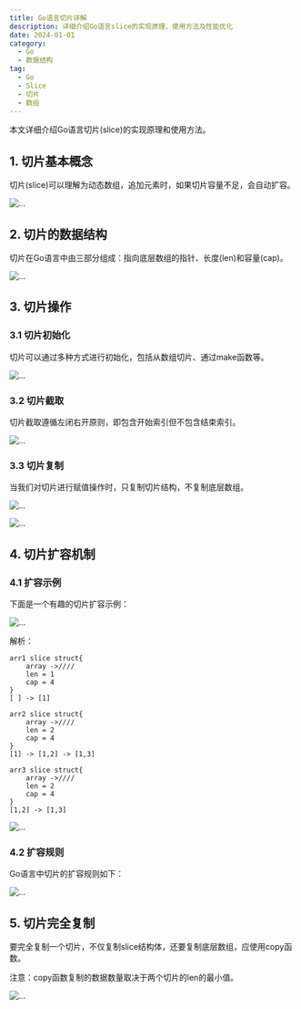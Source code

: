 ```yaml
---
title: Go语言切片详解
description: 详细介绍Go语言slice的实现原理、使用方法及性能优化
date: 2024-01-01
category:
  - Go
  - 数据结构
tag:
  - Go
  - Slice
  - 切片
  - 数组
---
```


本文详细介绍Go语言切片(slice)的实现原理和使用方法。

<!-- more -->

## 1. 切片基本概念

切片(slice)可以理解为动态数组，追加元素时，如果切片容量不足，会自动扩容。

![...](images\slice.001.png)

## 2. 切片的数据结构

切片在Go语言中由三部分组成：指向底层数组的指针、长度(len)和容量(cap)。

![...](images\slice.002.png)

## 3. 切片操作

### 3.1 切片初始化

切片可以通过多种方式进行初始化，包括从数组切片、通过make函数等。

![...](images\slice.003.png)

### 3.2 切片截取

切片截取遵循左闭右开原则，即包含开始索引但不包含结束索引。

![...](images\slice.004.png)

### 3.3 切片复制

当我们对切片进行赋值操作时，只复制切片结构，不复制底层数组。

![...](images\slice.005.png)

![...](images\slice.006.png)

## 4. 切片扩容机制

### 4.1 扩容示例

下面是一个有趣的切片扩容示例：

![...](images\slice.007.png)

解析：
```
arr1 slice struct{
    array ->////
    len = 1
    cap = 4
}
[ ] -> [1]

arr2 slice struct{
    array ->////
    len = 2
    cap = 4
}
[1] -> [1,2] -> [1,3]

arr3 slice struct{
    array ->////
    len = 2
    cap = 4
}
[1,2] -> [1,3]
```

![...](images\slice.008.png)

### 4.2 扩容规则

Go语言中切片的扩容规则如下：

![...](images\slice.009.png)

## 5. 切片完全复制

要完全复制一个切片，不仅复制slice结构体，还要复制底层数组，应使用copy函数。

注意：copy函数复制的数据数量取决于两个切片的len的最小值。

![...](images\slice.010.png)


